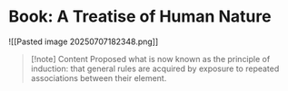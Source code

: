 # Book: A Treatise of Human Nature
![[Pasted image 20250707182348.png]]
>[!note] Content
>Proposed what is now known as the principle of induction: that general rules are acquired by exposure to repeated associations between their element.
